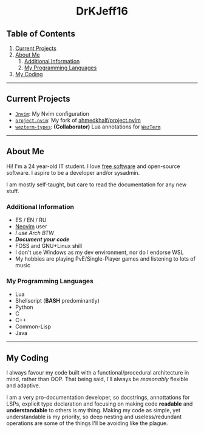 <div align="center">

# DrKJeff16

</div>

## Table of Contents

1. [Current Projects](#current-projects)
2. [About Me](#about-me)
    1. [Additional Information](#additional-information)
    2. [My Programming Languages](#my-programming-languages)
3. [My Coding](#my-coding)

---

## Current Projects

- [`Jnvim`](https://github.com/DrKJeff16/Jnvim): My Nvim configuration
- [`project.nvim`](https://github.com/DrKJeff16/project.nvim): My fork of [ahmedkhalf/project.nvim](https://github.com/ahmedkhalf/project.nvim)
- [`wezterm-types`](https://github.com/justinsgithub/wezterm-types): **(Collaborator)** Lua annotations for [`WezTerm`](https://github.com/wezterm/wezterm)

---

## About Me

Hi! I'm a 24 year-old IT student. I love [free software](https://fsf.org) and open-source software.
I aspire to be a developer and/or sysadmin.

I am mostly self-taught, but care to read the documentation for any new stuff.

### Additional Information

* ES / EN / RU
* [Neovim](https://github.com) user
* _I use Arch BTW_
* **_Document your code_**
* FOSS and GNU+Linux shill
* I don't use Windows as my dev environment, nor do I endorse WSL
* My hobbies are playing PvE/Single-Player games and listening to lots of music

### My Programming Languages

* Lua
* Shellscript (**BASH** predominantly)
* Python
* C
* C++
* Common-Lisp
* Java

---

## My Coding

I always favour my code built with a functional/procedural architecture in mind, rather than OOP.
That being said, I'll always be _reasonably_ flexible and adaptive.

I am a very pro-documentation developer, so docstrings, annottations for LSPs, explicit type declaration
and focusing on making code **readable** and **understandable** to others is my thing.
Making my code as simple, yet understandable is my priority, so deep nesting and useless/redundant
operations are some of the things I'll be avoiding like the plague.
